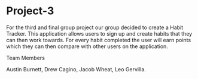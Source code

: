 # Project-3

For the third and final group project our group decided to create a Habit Tracker. This application allows users to sign up and create habits that they can then work towards.
For every habit completed the user will earn points which they can then compare with other users on the application. 

Team Members

Austin Burnett, Drew Cagino, Jacob Wheat, Leo Gervilla.
